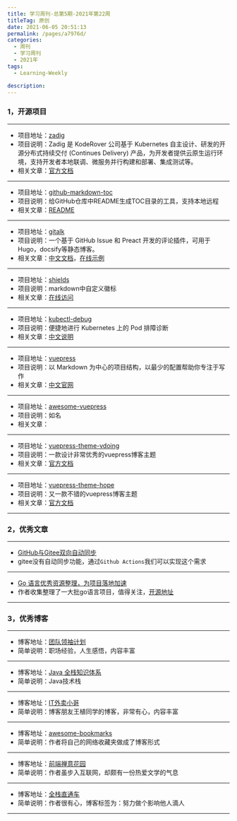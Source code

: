 ```yaml
---
title: 学习周刊-总第5期-2021年第22周
titleTag: 原创
date: 2021-06-05 20:51:13
permalink: /pages/a7976d/
categories: 
  - 周刊
  - 学习周刊
  - 2021年
tags: 
  - Learning-Weekly

description: 
---
```


### 1，开源项目

------

- 项目地址：[zadig](https://github.com/koderover/zadig)
- 项目说明：Zadig 是 KodeRover 公司基于 Kubernetes 自主设计、研发的开源分布式持续交付 (Continues Delivery) 产品，为开发者提供云原生运行环境，支持开发者本地联调、微服务并行构建和部署、集成测试等。
- 相关文章：[官方文档](https://docs.koderover.com/zadig)

----

- 项目地址：[github-markdown-toc](https://github.com/ekalinin/github-markdown-toc)
- 项目说明：给GitHub仓库中README生成TOC目录的工具，支持本地远程
- 相关文章：[README](https://github.com/ekalinin/github-markdown-toc/blob/master/README.md)

----

- 项目地址：[gitalk](https://github.com/gitalk/gitalk)
- 项目说明：一个基于 GitHub Issue 和 Preact 开发的评论插件，可用于Hugo，docsify等静态博客。
- 相关文章：[中文文档](https://github.com/gitalk/gitalk/blob/master/readme-cn.md)，[在线示例](https://gitalk.github.io/)

----

- 项目地址：[shields](https://github.com/badges/shields)
- 项目说明：markdown中自定义徽标
- 相关文章：[在线访问](https://shields.io/category/license)

----

- 项目地址：[kubectl-debug](https://github.com/aylei/kubectl-debug)
- 项目说明：便捷地进行 Kubernetes 上的 Pod 排障诊断
- 相关文章：[中文说明](https://github.com/aylei/kubectl-debug/blob/master/docs/zh-cn.md)

----

- 项目地址：[vuepress](https://github.com/vuejs/vuepress)
- 项目说明：以 Markdown 为中心的项目结构，以最少的配置帮助你专注于写作
- 相关文章：[中文官网](https://vuepress.vuejs.org/zh/)

----

- 项目地址：[awesome-vuepress](https://github.com/vuepress/awesome-vuepress)
- 项目说明：如名
- 相关文章：

----

- 项目地址：[vuepress-theme-vdoing](https://github.com/xugaoyi/vuepress-theme-vdoing)
- 项目说明：一款设计非常优秀的vuepress博客主题
- 相关文章：[官方文档](https://doc.xugaoyi.com/)

----

- 项目地址：[vuepress-theme-hope](https://github.com/vuepress-theme-hope/vuepress-theme-hope)
- 项目说明：又一款不错的vuepress博客主题
- 相关文章：[官方文档](https://vuepress-theme-hope.github.io/zh/)

------
### 2，优秀文章

------

-  [GitHub与Gitee双向自动同步](https://www.bahuangshanren.tech/github%E4%B8%8Egitee%E5%8F%8C%E5%90%91%E8%87%AA%E5%8A%A8%E5%90%8C%E6%AD%A5/)
-  gitee没有自动同步功能，通过`Github Actions`我们可以实现这个需求

----

- [Go 语言优秀资源整理，为项目落地加速](https://cs.leops.cn/#/)
- 作者收集整理了一大批go语言项目，值得关注，[开源地址](https://github.com/shockerli/go-awesome)

------

### 3，优秀博客

------

- 博客地址：[团队领袖计划](https://leader.js.cool/)
- 简单说明：职场经验，人生感悟，内容丰富

----

- 博客地址：[Java 全栈知识体系](https://www.pdai.tech/)
- 简单说明：Java技术栈

----


- 博客地址：[IT外卖小哥](https://clay-wangzhi.com/)
- 简单说明：博客朋友王植同学的博客，非常有心，内容丰富

----

- 博客地址：[awesome-bookmarks](https://panjiachen.github.io/awesome-bookmarks/)
- 简单说明：作者将自己的网络收藏夹做成了博客形式

----

- 博客地址：[前端禅意花园](http://www.yuanchengcheng.vip/)
- 简单说明：作者虽步入互联网，却颇有一份热爱文学的气息

----


- 博客地址：[全栈直通车](https://www.sofineday.com/)
- 简单说明：作者很有心，博客标签为：努力做个影响他人滴人

------